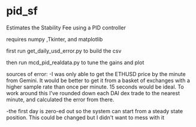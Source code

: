 # pid_sf
Estimates the Stability Fee using a PID controller

requires numpy ,Tkinter, and matplotlib

first run get_daily_usd_error.py to build the csv

then run mcd_pid_realdata.py to tune the gains and plot

sources of error:
-I was only able to get the ETHUSD price by the minute from Gemini. It would be better to get it from a basket of exchanges with a higher sample rate than once per minute. 15 seconds would be ideal. To work around this I've rounded down each DAI dex trade to the nearest minute, and calculated the error from there. 

-the first day is zero-ed out so the system can start from a steady state position. This could be changed but I didn't want to mess with it

